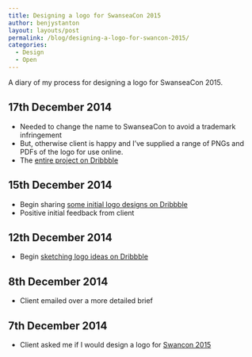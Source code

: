 ```yaml
---
title: Designing a logo for SwanseaCon 2015
author: benjystanton
layout: layouts/post 
permalink: /blog/designing-a-logo-for-swancon-2015/
categories:
  - Design
  - Open
---
```

A diary of my process for designing a logo for SwanseaCon 2015.

<!--more-->

## 17th December 2014

  * Needed to change the name to SwanseaCon to avoid a trademark infringement
  * But, otherwise client is happy and I’ve supplied a range of PNGs and PDFs of the logo for use online.
  * The [entire project on Dribbble][1]

## 15th December 2014

  * Begin sharing [some initial logo designs on Dribbble][2]
  * Positive initial feedback from client

## 12th December 2014

  * Begin [sketching logo ideas on Dribbble][3]

## 8th December 2014

  * Client emailed over a more detailed brief

## 7th December 2014

  * Client asked me if I would design a logo for [Swancon 2015][4]

 [1]: https://dribbble.com/benjystanton/projects/251590-SwanseaCon-2015 "SwanseaCon logos on Dribbble"
 [2]: https://dribbble.com/shots/1847285-Swancon-Logo-v01-01 "Early Swancon logo designs"
 [3]: https://dribbble.com/shots/1853679-An-early-sketch-of-the-swan "Early sketch on Dribbble"
 [4]: http://swancon.co.uk/ "Swancon 2015 website"